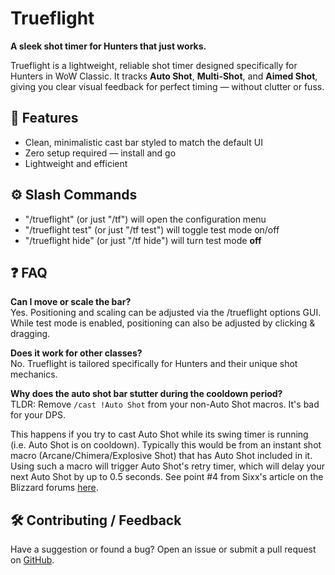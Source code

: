 # Trueflight

**A sleek shot timer for Hunters that just works.**

Trueflight is a lightweight, reliable shot timer designed specifically for Hunters in WoW Classic. It tracks **Auto Shot**, **Multi-Shot**, and **Aimed Shot**, giving you clear visual feedback for perfect timing — without clutter or fuss.

## 🎯 Features

- Clean, minimalistic cast bar styled to match the default UI
- Zero setup required — install and go
- Lightweight and efficient

## ⚙️ Slash Commands

- "/trueflight" (or just "/tf") will open the configuration menu
- "/trueflight test" (or just "/tf test") will toggle test mode on/off
- "/trueflight hide" (or just "/tf hide") will turn test mode **off**

## ❓ FAQ

**Can I move or scale the bar?**  
Yes. Positioning and scaling can be adjusted via the /trueflight options GUI. While test mode is enabled, positioning can also be adjusted by clicking & dragging.

**Does it work for other classes?**  
No. Trueflight is tailored specifically for Hunters and their unique shot mechanics.

**Why does the auto shot bar stutter during the cooldown period?**  
TLDR: Remove `/cast !Auto Shot` from your non-Auto Shot macros. It's bad for your DPS.


This happens if you try to cast Auto Shot while its swing timer is running (i.e. Auto Shot is on cooldown). Typically this would be from an instant shot macro (Arcane/Chimera/Explosive Shot) that has Auto Shot included in it. Using such a macro will trigger Auto Shot's retry timer, which will delay your next Auto Shot by up to 0.5 seconds. See point #4 from Sixx's article on the Blizzard forums [here](https://us.forums.blizzard.com/en/wow/t/classic-hunter-the-retry-timer/542470).

## 🛠️ Contributing / Feedback

Have a suggestion or found a bug? Open an issue or submit a pull request on [GitHub](https://github.com/stako/Trueflight).

